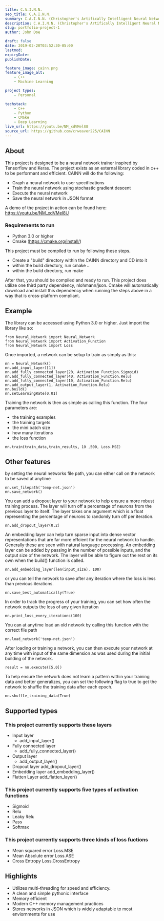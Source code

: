 ```yaml
---
title: C.A.I.N.N.
seo_title: C.A.I.N.N.
summary: C.A.I.N.N. (Christopher's Artifically Intelligent Neural Network) is a machine learning framework built in native C++ with a Python wrapper around it.
description: C.A.I.N.N. (Christopher's Artifically Intelligent Neural Network) is a machine learning framework built in native C++ with a Python wrapper around it. 
slug: portfolio-project-1
author: John Doe

draft: false
date: 2019-02-20T03:52:30-05:00
lastmod: 
expiryDate: 
publishDate: 

feature_image: cainn.png
feature_image_alt:
    - C++
    - Machine Learning

project types: 
    - Personal

techstack:
    - C++
    - Python
    - CMake
    - Deep Learning
live_url: https://youtu.be/NM_xdVMel8U
source_url: https://github.com/crweaver225/CAINN
---
```


## About
This project is designed to be a neural network trainer inspired by Tensorflow and Keras. The project exists as an external library coded in c++ to be performant and efficient. CAINN will do the following:
- Graph a neural network to user specifications
- Train the neural network using stochastic gradient descent
- Execute the neural network
- Save the neural network in JSON format

A demo of the project in action can be found here:
https://youtu.be/NM_xdVMel8U

### Requirements to run
- Python 3.0 or higher
- Cmake (https://cmake.org/install/)

This project must be compiled to run by following these steps. 

- Create a "build" directory within the CAINN directory and CD into it
- within the build directory, run cmake ..
- within the build directory, run make

After that, you should be compiled and ready to run. This project does utilize one third party dependency, nlohmann/json. Cmake will automatically download and install this dependency when running the steps above in a way that is cross-platform compliant.

## Example
The library can be accessed using Python 3.0 or higher. Just import the library like so:
```
from Neural_Network import Neural_Network
from Neural_Network import Activation_Function
from Neural_Network import Loss
```

Once imported, a network can be setup to train as simply as this:
```
nn = Neural_Network()
nn.add_input_layer([1])
nn.add_fully_connected_layer(20, Activation_Function.Sigmoid)
nn.add_fully_connected_layer(40, Activation_Function.Relu)
nn.add_fully_connected_layer(10, Activation_Function.Relu)
nn.add_output_layer(1, Activation_Function.Relu)
nn.build()
nn.setLearningRate(0.01)
```
Training the network is then as simple as calling this function. The four parameters are:
- the training examples
- the training targets
- the mini batch size
- how many iterations
- the loss function
```
nn.train(train_data,train_results, 10 ,500, Loss.MSE)
```

## Other features
by setting the neural networks file path, you can either call on the network to be saved at anytime
```
nn.set_filepath('temp-net.json')
nn.save_network()
```
You can add a dropout layer to your network to help ensure a more robust training process. The layer will turn off a percentage of neurons from the previous layer to itself. The layer takes one argument which is a float representing the percentage of neurons to randomly turn off per iteration. 
```
nn.add_dropout_layer(0.2)
```
An embedding layer can help turn sparse input into dense vector representations that are far more effcient for the neural network to handle. Generally these are seen with natural language processing. An embedding layer can be added by passing in the number of possible inputs, and the output size of the network. The layer will be able to figure out the rest on its own when the build() function is called. 
```
nn.add_embedding_layer(len(input_size), 100)
```
or you can tell the network to save after any iteration where the loss is less than previous iterations.
```
nn.save_best_automatically(True)
```
In order to track the progress of your training, you can set how often the network outputs the loss of any given iteration
```
nn.print_loss_every_iterations(100)
```
You can at anytime load an old network by calling this function with the correct file path
```
nn.load_network('temp-net.json')
```
After loading or training a network, you can then execute your network at any time with input of the same dimension as was used during the initial building of the network.
```
result = nn.execute([5.0])
```
To help ensure the network does not learn a pattern within your training data and better generalizes, you can set the following flag to true to get the network to shuffle the training data after each epoch.
```
nn.shuffle_training_data(True)
```

## Supported types

### This project currently supports these layers
- Input layer
    - add_input_layer()
- Fully connected layer
    - add_fully_connected_layer()
- Output layer
    - add_output_layer()
- Dropout layer
    add_dropout_layer()
- Embedding layer
    add_embedding_layer()
- Flatten Layer
    add_flatten_layer()
	

### This project currently supports five types of activation functions
- Sigmoid
- Relu
- Leaky Relu
- Pass
- Softmax

### This project currently supports three kinds of loss fuctions
- Mean squared error
    Loss.MSE
- Mean Absolute error
    Loss.ASE
- Cross Entropy
    Loss.CrossEntropy

## Highlights
- Utilizes multi-threading for speed and efficiency.
- A clean and simple pythonic interface
- Memory efficient 
- Modern C++ memory management practices 
- Stores networks in JSON which is widely adaptable to most enviornments for use